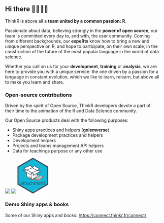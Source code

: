 ## Hi there    👋🦄🌈🌟

ThinkR is above all a **team united by a common passion: R**.

Passionate about data, believing strongly in the **power of open source**, our team is committed every day to, and with, the user community. Coming from different backgrounds, our **expeRts** know how to bring a new and unique perspective on R, and hope to participate, on their own scale, in the construction of the future of the most popular language in the world of data science.

Whether you call on us for your **development**, **training** or **analysis**, we are here to provide you with a unique service: the one driven by a passion for a language in constant evolution, which we like to learn, relearn, but above all to make you learn and share.

### Open-source contributions

Driven by the spirit of Open Source, ThinkR developers devote a part of their time to the animation of the R and Data Science community.

Our Open Source products deal with the following purposes:

- Shiny apps practices and helpers (**golemverse**)
- Package development practices and helpers
- Development helpers
- Projects and teams management API helpers
- Data for teachings purpose or any other use

<img src="https://github.com/ThinkR-open/golem/blob/master/inst/rstudio/templates/project/golem.png" width="100"> <img src="https://github.com/ThinkR-open/fusen/blob/main/man/figures/logo.png" width="100"> <img src="https://github.com/ThinkR-open/attachment/blob/main/man/figures/logo.png" width="100">

### Demo Shiny apps & books

Some of our Shiny apps and books: https://connect.thinkr.fr/connect/
